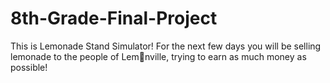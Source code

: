 # 8th-Grade-Final-Project
This is Lemonade Stand Simulator!  For the next few days you will be selling lemonade to the people of Lem🍋nville, trying to earn as much money as possible!
